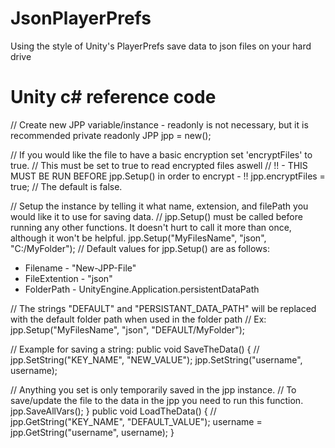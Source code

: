 # JsonPlayerPrefs
Using the style of Unity's PlayerPrefs save data to json files on your hard drive

# Unity c# reference code
// Create new JPP variable/instance - readonly is not necessary, but it is recommended
private readonly JPP jpp = new();

// If you would like the file to have a basic encryption set 'encryptFiles' to true.
// This must be set to true to read encrypted files aswell
// !! - THIS MUST BE RUN BEFORE jpp.Setup() in order to encrypt - !!
jpp.encryptFiles = true; // The default is false.

// Setup the instance by telling it what name, extension, and filePath you would like it to use for saving data.
// jpp.Setup() must be called before running any other functions. It doesn't hurt to call it more than once, although it won't be helpful.
jpp.Setup("MyFilesName", "json", "C:/MyFolder");
// Default values for jpp.Setup() are as follows:
 * Filename      - "New-JPP-File"
 * FileExtention - "json"
 * FolderPath    - UnityEngine.Application.persistentDataPath


// The strings "DEFAULT" and "PERSISTANT_DATA_PATH" will be replaced with the default folder path when used in the folder path
// Ex: jpp.Setup("MyFilesName", "json", "DEFAULT/MyFolder");
   
// Example for saving a string:
public void SaveTheData()
{
  // jpp.SetString("KEY_NAME", "NEW_VALUE");
  jpp.SetString("username", username);

  // Anything you set is only temporarily saved in the jpp instance.
  // To save/update the file to the data in the jpp you need to run this function.
  jpp.SaveAllVars();
}
public void LoadTheData()
{
  // jpp.GetString("KEY_NAME", "DEFAULT_VALUE");
  username = jpp.GetString("username", username);
}
